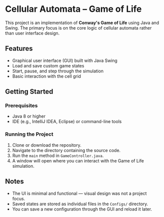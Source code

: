 # Cellular Automata – Game of Life

This project is an implementation of **Conway's Game of Life** using Java and Swing. The primary focus is on the core logic of cellular automata rather than user interface design.

## Features

- Graphical user interface (GUI) built with Java Swing
- Load and save custom game states
- Start, pause, and step through the simulation
- Basic interaction with the cell grid

## Getting Started

### Prerequisites

- Java 8 or higher
- IDE (e.g., IntelliJ IDEA, Eclipse) or command-line tools

### Running the Project

1. Clone or download the repository.
2. Navigate to the directory containing the source code.
3. Run the `main` method in `GameController.java`.
4. A window will open where you can interact with the Game of Life simulation.

## Notes

- The UI is minimal and functional — visual design was not a project focus.
- Saved states are stored as individual files in the `Configs/` directory.
- You can save a new configuration through the GUI and reload it later.

